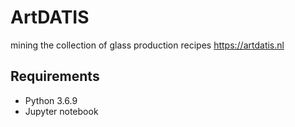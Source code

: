 # ArtDATIS
mining the collection of glass production recipes https://artdatis.nl


## Requirements

* Python 3.6.9
* Jupyter notebook
